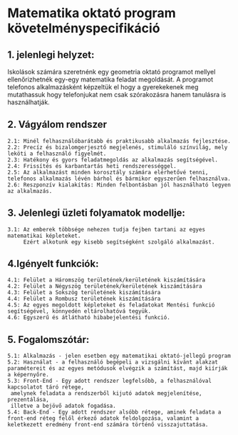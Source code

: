 # Matematika oktató program követelményspecifikáció

## 1. jelenlegi helyzet:
Iskolások számára szeretnénk egy geometria oktató programot mellyel ellenőrizhetnék egy-egy matematika feladat megoldását.
A programot telefonos alkalmazásként képzeltük el hogy a gyerekekenek meg mutathassuk hogy telefonjukat nem csak szórakozásra hanem tanulásra is használhatják.

## 2. Vágyálom rendszer
	2.1: Minél felhasználóbarátabb és praktikusabb alkalmazás fejlesztése.
	2.2: Precíz és bizalomgerjesztő megjelenés, stimuláló színvilág, mely leköti a felhasználó figyelmét.
	2.3: Hatékony és gyors feladatmegoldás az alkalmazás segítségével.
	2.4: Frissítés és karbantartás heti rendszerességgel.
	2.5: Az alkalmazást minden korosztály számára elérhetővé tenni, telefonos alkalmazás lévén bárhol és bármikor egyszerűen felhasználva.	
	2.6: Reszponzív kialakítás: Minden felbontásban jól használható legyen az alkalmazás.

## 3. Jelenlegi üzleti folyamatok modellje:	
	3.1: Az emberek többsége nehezen tudja fejben tartani az egyes matematikai képleteket. 
	     Ezért alkotunk egy kisebb segítségként szolgáló alkalmazást.

## 4.Igényelt funkciók:
	4.1: Felület a Háromszög területének/kerületének kiszámítására
	4.2: Felület a Négyszög területének/kerületének kiszámítására
	4.3: Felület a Sokszög területének kiszámítására
	4.4: Felület a Rombusz területének kiszámítására
	4.5: Az egyes megoldott képleteket és feladatokat Mentési funkció segítségével, könnyedén eltárolhatóvá tegyük.
	4.6: Egyszerű és átlátható hibabejelentési funkció.
	     
## 5. Fogalomszótár:
	5.1: Alkalmazás - jelen esetben egy matematikai oktató-jellegű program
	5.2: Használat - a felhasználó begépeli a vizsgálni kívánt alakzat paramétereit és az egyes metódusok elvégzik a számítást, majd kiírják a képernyőre.
	5.3: Front-End - Egy adott rendszer legfelsőbb, a felhasználóval kapcsolatot táró rétege, 
	 amelynek feladata a rendszerből kijutó adatok megjelenítése, prezentálása,
	 illetve a bejövő adatok fogadása.
	5.4: Back-End - Egy adott rendszer alsóbb rétege, aminek feladata a front-end réteg felől érkező adatok feldolgozása, valamint a keletkezett eredmény front-end számára történő visszajuttatása.
